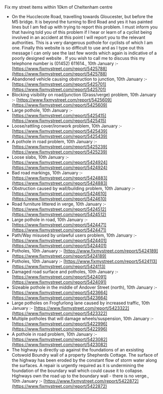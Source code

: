 Fix my street items within 10km of Cheltenham centre

<!-- fix_marker starts -->

- On the Hucclecote Road, travelling towards Gloucester, but before the M5 bridge. It is beyond the turning to Bird Road and yes it has painted lines but I am fed up with trying to report this problem. I must inform you that having told you of this problem if I hear or learn of a cyclist being involved in an accident at this point I will report you to the relevant authorities. This is a very dangerous pothole for cyclists of which I am one. Finally this website is so difficult to use and as I type out this message I can only see the last few words which again is indicative of a poorly designed website . If you wish to call me to discuss this my telephone number is (01452) 611614., 10th January :- [https://www.fixmystreet.com/report/5425788](https://www.fixmystreet.com/report/5425788)
- Abandoned vehicle causing obstruction to junction, 10th January :- [https://www.fixmystreet.com/report/5425701](https://www.fixmystreet.com/report/5425701)
- Blocking visibility on road/junction (Grass/verge) problem, 10th January :- [https://www.fixmystreet.com/report/5425609](https://www.fixmystreet.com/report/5425609)
- Large pothole, 10th January :- [https://www.fixmystreet.com/report/5425415](https://www.fixmystreet.com/report/5425415)
- Loose/rattling cover/ironwork problem, 10th January :- [https://www.fixmystreet.com/report/5425439](https://www.fixmystreet.com/report/5425439)
- A pothole in road problem, 10th January :- [https://www.fixmystreet.com/report/5425239](https://www.fixmystreet.com/report/5425239)
- Loose slabs, 10th January :- [https://www.fixmystreet.com/report/5424924](https://www.fixmystreet.com/report/5424924)
- Bad road markings, 10th January :- [https://www.fixmystreet.com/report/5424883](https://www.fixmystreet.com/report/5424883)
- Obstruction caused by wall/building problem, 10th January :- [https://www.fixmystreet.com/report/5424610](https://www.fixmystreet.com/report/5424610)
- Road furniture littered in verge, 10th January :- [https://www.fixmystreet.com/report/5424512](https://www.fixmystreet.com/report/5424512)
- Large pothole in road, 10th January :- [https://www.fixmystreet.com/report/5424471](https://www.fixmystreet.com/report/5424471)
- Path/Way misused by unlawful users problem, 10th January :- [https://www.fixmystreet.com/report/5424401](https://www.fixmystreet.com/report/5424401)
- Potholes, 10th January :- [https://www.fixmystreet.com/report/5424189](https://www.fixmystreet.com/report/5424189)
- Potholes, 10th January :- [https://www.fixmystreet.com/report/5424113](https://www.fixmystreet.com/report/5424113)
- Damaged road surface and potholes, 10th January :- [https://www.fixmystreet.com/report/5424091](https://www.fixmystreet.com/report/5424091)
- Sizeable pothole in the middle of Andover Street (north), 10th January :- [https://www.fixmystreet.com/report/5423664](https://www.fixmystreet.com/report/5423664)
- Large potholes on Frogfurlong lane caused by increased traffic, 10th January :- [https://www.fixmystreet.com/report/5423322](https://www.fixmystreet.com/report/5423322)
- Multiple potholes that will damage wheels/suspension, 10th January :- [https://www.fixmystreet.com/report/5422996](https://www.fixmystreet.com/report/5422996)
- A pothole in road problem, 10th January :- [https://www.fixmystreet.com/report/5423082](https://www.fixmystreet.com/report/5423082)
- The highway is directly up against the foundations of an exsisting Cotswold Boundry wall of a property Shepherds Cottage. The surface of the highway has been eroded by the constant flow of storm water along the surfaces. A repair is urgently required as it is undermining the foundation of the boundary wall which could cause it to collapse. Highways own the road up to the boundary wall - there is no verge., 10th January :- [https://www.fixmystreet.com/report/5422872](https://www.fixmystreet.com/report/5422872)

<!-- fix_marker ends -->